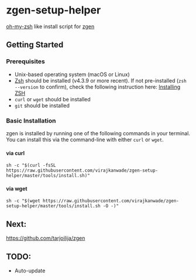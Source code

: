 # zgen-setup-helper
[oh-my-zsh](https://github.com/robbyrussell/oh-my-zsh) like install script for [zgen](https://github.com/tarjoilija/zgen)

## Getting Started

### Prerequisites

* Unix-based operating system (macOS or Linux)
* [Zsh](http://www.zsh.org) should be installed (v4.3.9 or more recent). If not pre-installed (`zsh --version` to confirm), check the following instruction here: [Installing ZSH](https://github.com/robbyrussell/oh-my-zsh/wiki/Installing-ZSH)
* `curl` or `wget` should be installed
* `git` should be installed

### Basic Installation

zgen is installed by running one of the following commands in your terminal. You can install this via the command-line with either `curl` or `wget`.

#### via curl

```shell
sh -c "$(curl -fsSL https://raw.githubusercontent.com/virajkanwade/zgen-setup-helper/master/tools/install.sh)"
```

#### via wget

```shell
sh -c "$(wget https://raw.githubusercontent.com/virajkanwade/zgen-setup-helper/master/tools/install.sh -O -)"
```

## Next:
https://github.com/tarjoilija/zgen

## TODO:
* Auto-update
